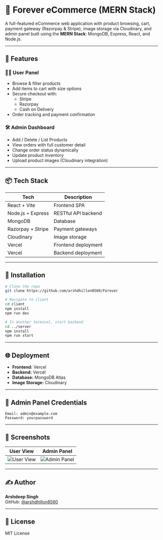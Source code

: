 # 🛒 Forever eCommerce (MERN Stack)

A full-featured eCommerce web application with product browsing, cart, payment gateway (Razorpay & Stripe), image storage via Cloudinary, and admin panel built using the **MERN Stack**: MongoDB, Express, React, and Node.js.

---

## 🚀 Features

### 🧑‍💻 User Panel
- Browse & filter products
- Add items to cart with size options
- Secure checkout with:
    - Stripe
    - Razorpay
    - Cash on Delivery
- Order tracking and payment confirmation

### 🛠 Admin Dashboard
- Add / Delete / List Products
- View orders with full customer detail
- Change order status dynamically
- Update product inventory
- Upload product images (Cloudinary integration)

---

## 📦 Tech Stack

| Tech                | Description                |
|---------------------|---------------------------|
| React + Vite        | Frontend SPA              |
| Node.js + Express   | RESTful API backend       |
| MongoDB             | Database                  |
| Razorpay + Stripe   | Payment gateways          |
| Cloudinary          | Image storage             |
| Vercel              | Frontend deployment       |
| Vercel              | Backend deployment        |

---

## 🧰 Installation

```bash
# Clone the repo
git clone https://github.com/arshdhillon8560/Forever

# Navigate to client
cd client
npm install
npm run dev

# In another terminal, start backend
cd ../server
npm install
npm run start
```

---

## 🌐 Deployment

- **Frontend:** Vercel
- **Backend:** Vercel
- **Database:** MongoDB Atlas
- **Image Storage:** Cloudinary

---

## 🔐 Admin Panel Credentials

```
Email: admin@example.com
Password: yourpassword
```

---

## 📸 Screenshots

| User View | Admin Panel |
|-----------|-------------|
| ![User View](link-to-user-screenshot) | ![Admin Panel](link-to-admin-screenshot) |

---

## ✍️ Author

**Arshdeep Singh**  
GitHub: [@arshdhillon8560](https://github.com/arshdhillon8560)

---

## 📄 License

MIT License

